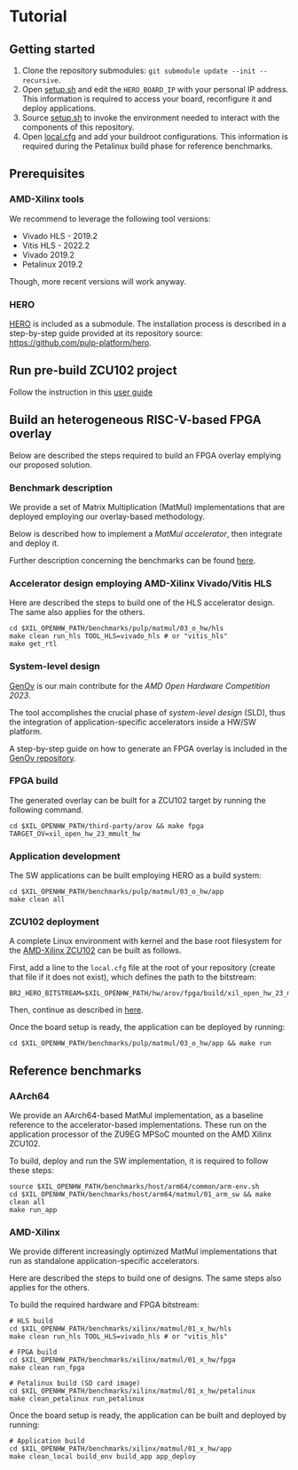 
# Tutorial

## Getting started
1. Clone the repository submodules: `git submodule update --init --recursive`.
2. Open [setup.sh](setup.sh) and edit the `HERO_BOARD_IP` with your personal IP address. This information is required to access your board, reconfigure it and deploy applications.
3. Source [setup.sh](setup.sh) to invoke the environment needed to interact with the components of this repository.
4. Open [local.cfg](benchmarks/xilinx/common/board/local.cfg) and add your buildroot configurations. This information is required during the Petalinux build phase for reference benchmarks.

## Prerequisites

### AMD-Xilinx tools
We recommend to leverage the following tool versions:
+ Vivado HLS - 2019.2
+ Vitis HLS - 2022.2
+ Vivado 2019.2
+ Petalinux 2019.2

Though, more recent versions will work anyway.

### HERO
[HERO](third-party/hero) is included as a submodule. The installation process is described in a step-by-step guide provided at its repository source: https://github.com/pulp-platform/hero.

## Run pre-build ZCU102 project
Follow the instruction in this [user guide](ex-prj-zcu102/README.md) 

## Build an heterogeneous RISC-V-based FPGA overlay
Below are described the steps required to build an FPGA overlay emplying our proposed solution.

### Benchmark description
We provide a set of Matrix Multiplication (MatMul) implementations that are deployed employing our overlay-based methodology.

Below is described how to implement a _MatMul accelerator_, then integrate and deploy it.

Further description concerning the benchmarks can be found [here](benchmarks/pulp/matmul/README.md).

### Accelerator design employing AMD-Xilinx Vivado/Vitis HLS
Here are described the steps to build one of the HLS accelerator design. The same also applies for the others.
```Shell
cd $XIL_OPENHW_PATH/benchmarks/pulp/matmul/03_o_hw/hls
make clean run_hls TOOL_HLS=vivado_hls # or "vitis_hls"
make get_rtl
```

### System-level design
[GenOv](genov) is our main contribute for the _AMD Open Hardware Competition 2023_.

The tool accomplishes the crucial phase of *system-level design* (SLD), thus the integration of  application-specific accelerators inside a HW/SW platform. 

A step-by-step guide on how to generate an FPGA overlay is included in the [GenOv repository](https://github.com/gbellocchi/genov).

### FPGA build

The generated overlay can be built for a ZCU102 target by running the following command.

```Shell
cd $XIL_OPENHW_PATH/third-party/arov && make fpga TARGET_OV=xil_open_hw_23_mmult_hw
```

### Application development
The SW applications can be built employing HERO as a build system:

```Shell
cd $XIL_OPENHW_PATH/benchmarks/pulp/matmul/03_o_hw/app
make clean all
```

### ZCU102 deployment
A complete Linux environment with kernel and the base root filesystem for the [AMD-Xilinx ZCU102](https://github.com/pulp-platform/hero#xilinx-zcu102) can be built as follows.

First, add a line to the `local.cfg` file at the root of your repository (create that file if it does not exist), which defines the path to the bitstream:

```Shell
BR2_HERO_BITSTREAM=$XIL_OPENHW_PATH/hw/arov/fpga/build/xil_open_hw_23_mmult_hw/vivado_prj/hero_exilzcu102.sdk/hero_exilzcu102_wrapper.bit
```

Then,  continue as described in [here](https://github.com/pulp-platform/hero#xilinx-zcu102).

Once the board setup is ready, the application can be deployed by running:
```Shell
cd $XIL_OPENHW_PATH/benchmarks/pulp/matmul/03_o_hw/app && make run
```

## Reference benchmarks

### AArch64
We provide an AArch64-based MatMul implementation, as a baseline reference to the accelerator-based implementations.
These run on the application processor of the ZU9EG MPSoC mounted on the AMD Xilinx ZCU102.

To build, deploy and run the SW implementation, it is required to follow these steps:
```Shell
source $XIL_OPENHW_PATH/benchmarks/host/arm64/common/arm-env.sh
cd $XIL_OPENHW_PATH/benchmarks/host/arm64/matmul/01_arm_sw && make clean all 
make run_app
```

### AMD-Xilinx
We provide different increasingly optimized MatMul implementations that run as standalone application-specific accelerators.

Here are described the steps to build one of designs. The same steps also applies for the others.

To build the required hardware and FPGA bitstream:
```Shell
# HLS build
cd $XIL_OPENHW_PATH/benchmarks/xilinx/matmul/01_x_hw/hls
make clean run_hls TOOL_HLS=vivado_hls # or "vitis_hls"

# FPGA build
cd $XIL_OPENHW_PATH/benchmarks/xilinx/matmul/01_x_hw/fpga
make clean run_fpga

# Petalinux build (SD card image)
cd $XIL_OPENHW_PATH/benchmarks/xilinx/matmul/01_x_hw/petalinux
make clean_petalinux run_petalinux
```

Once the board setup is ready, the application can be built and deployed by running:

```Shell
# Application build
cd $XIL_OPENHW_PATH/benchmarks/xilinx/matmul/01_x_hw/app
make clean_local build_env build_app app_deploy
```
